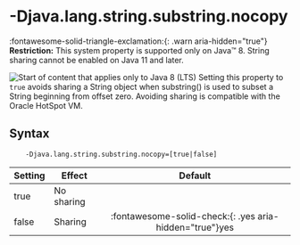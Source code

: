 <!--
* Copyright (c) 2017, 2025 IBM Corp. and others
*
* This program and the accompanying materials are made
* available under the terms of the Eclipse Public License 2.0
* which accompanies this distribution and is available at
* https://www.eclipse.org/legal/epl-2.0/ or the Apache
* License, Version 2.0 which accompanies this distribution and
* is available at https://www.apache.org/licenses/LICENSE-2.0.
*
* This Source Code may also be made available under the
* following Secondary Licenses when the conditions for such
* availability set forth in the Eclipse Public License, v. 2.0
* are satisfied: GNU General Public License, version 2 with
* the GNU Classpath Exception [1] and GNU General Public
* License, version 2 with the OpenJDK Assembly Exception [2].
*
* [1] https://www.gnu.org/software/classpath/license.html
* [2] https://openjdk.org/legal/assembly-exception.html
*
* SPDX-License-Identifier: EPL-2.0 OR Apache-2.0 OR GPL-2.0-only WITH Classpath-exception-2.0 OR GPL-2.0-only WITH OpenJDK-assembly-exception-1.0
-->

# -Djava.lang.string.substring.nocopy

:fontawesome-solid-triangle-exclamation:{: .warn aria-hidden="true"} **Restriction:** This system property is supported only on Java&trade; 8. String sharing cannot be enabled on Java 11 and later.

![Start of content that applies only to Java 8 (LTS)](cr/java8.png) Setting this property to `true` avoids sharing a String object when substring() is used to subset a String beginning from offset zero. Avoiding sharing is compatible with the Oracle HotSpot VM.

## Syntax

        -Djava.lang.string.substring.nocopy=[true|false]

| Setting      | Effect     | Default                                                                            |
|--------------|------------|:----------------------------------------------------------------------------------:|
| true         | No sharing |                                                                                    |
| false        | Sharing    | :fontawesome-solid-check:{: .yes aria-hidden="true"}<span class="sr-only">yes</span>     |


<!-- ==== END OF TOPIC ==== djavalangstringsubstringnocopy.md ==== -->
